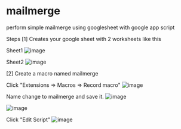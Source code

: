 # mailmerge
perform simple mailmerge using googlesheet with google app script


Steps
[1] Creates your google sheet with 2 worksheets like this

Sheet1
![image](https://user-images.githubusercontent.com/32192638/154187943-ca819511-4098-4194-89f5-cb6c462c27dc.png)



Sheet2
![image](https://user-images.githubusercontent.com/32192638/154188041-c5501599-6cfc-4e10-ad48-a6fddca1e326.png)




[2] Create a macro named mailmerge

Click "Extensions => Macros => Record macro"
![image](https://user-images.githubusercontent.com/32192638/154188793-b95ac6ac-021c-40c9-83c2-d551f79a1028.png)

Name change to mailmerge and save it.
![image](https://user-images.githubusercontent.com/32192638/154188872-0a264675-f2fc-4739-af8f-e98f20ccf7a3.png)


![image](https://user-images.githubusercontent.com/32192638/154189042-603fc942-6ad3-4ff2-b2ee-1001d75150c7.png)

Click "Edit Script"
![image](https://user-images.githubusercontent.com/32192638/154189106-5a670feb-e2c2-4d1a-9286-5ce84c9cf6e4.png)
